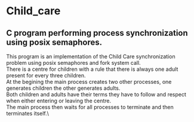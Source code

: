 # Child_care
## C program performing process synchronization using posix semaphores.
This program is an implementation of the Child Care synchronization problem using posix semaphores and fork system call.\
There is a centre for children with a rule that there is always one adult present for every three children. \
At the begining the main process creates two other processes, one generates children the other generates adults. \
Both children and adults have their terms they have to follow and respect when either entering or leaving the centre. \
The main process then waits for all processes to terminate and then terminates itself.\
